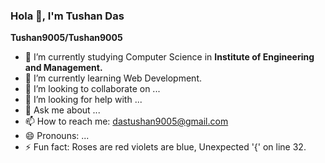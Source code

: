 ### Hola 👋, I'm Tushan Das


**Tushan9005/Tushan9005**


- 🔭 I’m currently studying Computer Science in **Institute of Engineering and Management.**
- 🌱 I’m currently learning Web Development.
- 👯 I’m looking to collaborate on ...
- 🤔 I’m looking for help with ...
- 💬 Ask me about ...
- 📫 How to reach me: dastushan9005@gmail.com
- 😄 Pronouns: ...
- ⚡ Fun fact: Roses are red violets are blue, Unexpected '{' on line 32.
